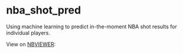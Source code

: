 # nba_shot_pred
Using machine learning to predict in-the-moment NBA shot results for individual players.

View on [NBVIEWER](https://nbviewer.jupyter.org/github/TimFlocke/nba_shot_pred/blob/master/Using_ML_For_NBA_Shot_Prediction_Pt_2%20.ipynb):


